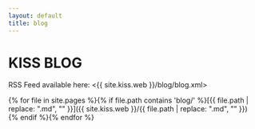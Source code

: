 ```yaml
---
layout: default
title: blog
---
```


KISS BLOG
=========

RSS Feed available here: <{{ site.kiss.web }}/blog/blog.xml>

{% for file in site.pages %}{% if file.path contains 'blog/' %}[{{ file.path | replace: ".md", "" }}]({{ site.kiss.web }}/{{ file.path | replace: ".md", "" }})<br>{% endif %}{% endfor %}
